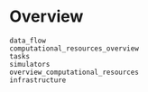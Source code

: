# Overview

```{toctree}
data_flow
computational_resources_overview
tasks
simulators
overview_computational_resources
infrastructure
```
